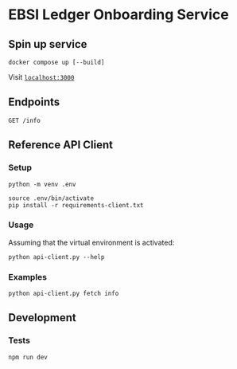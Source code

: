 # EBSI Ledger Onboarding Service

## Spin up service

```shell
docker compose up [--build]
```

Visit [`localhost:3000`](http://localhost:3000)

## Endpoints

```
GET /info
```

## Reference API Client

### Setup

```shell
python -m venv .env
```

```shell
source .env/bin/activate
pip install -r requirements-client.txt
```

### Usage

Assuming that the virtual environment is activated:

```shell
python api-client.py --help
```

### Examples

```shell
python api-client.py fetch info
```

## Development

### Tests

```shell
npm run dev
```
